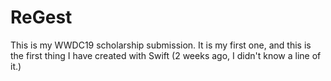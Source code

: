 # ReGest
This is my WWDC19 scholarship submission. It is my first one, and this is the first thing I have created with Swift (2 weeks ago, I didn't know a line of it.)

